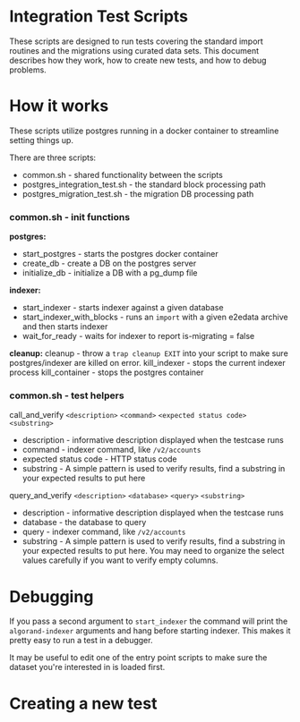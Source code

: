 # Integration Test Scripts

These scripts are designed to run tests covering the standard import routines and the migrations using curated data sets. This document describes how they work, how to create new tests, and how to debug problems.

# How it works

These scripts utilize postgres running in a docker container to streamline setting things up.

There are three scripts:
* common.sh - shared functionality between the scripts
* postgres_integration_test.sh - the standard block processing path
* postgres_migration_test.sh - the migration DB processing path

### common.sh - init functions

**postgres:**

* start_postgres - starts the postgres docker container
* create_db - create a DB on the postgres server
* initialize_db - initialize a DB with a pg_dump file

**indexer:**

* start_indexer - starts indexer against a given database
* start_indexer_with_blocks - runs an `import` with a given e2edata archive and then starts indexer
* wait_for_ready - waits for indexer to report is-migrating = false

**cleanup:**
cleanup - throw a `trap cleanup EXIT` into your script to make sure postgres/indexer are killed on error.
kill_indexer - stops the current indexer process
kill_container - stops the postgres container

### common.sh - test helpers

call_and_verify `<description>` `<command>` `<expected status code>` `<substring>`

* description - informative description displayed when the testcase runs
* command - indexer command, like `/v2/accounts`
* expected status code - HTTP status code
* substring - A simple pattern is used to verify results, find a substring in your expected results to put here

query_and_verify `<description>` `<database>` `<query>` `<substring>`

* description - informative description displayed when the testcase runs
* database - the database to query
* query - indexer command, like `/v2/accounts`
* substring - A simple pattern is used to verify results, find a substring in your expected results to put here. You may need to organize the select values carefully if you want to verify empty columns.

# Debugging

If you pass a second argument to `start_indexer` the command will print the `algorand-indexer` arguments and hang before starting indexer. This makes it pretty easy to run a test in a debugger.

It may be useful to edit one of the entry point scripts to make sure the dataset you're interested in is loaded first.

# Creating a new test
